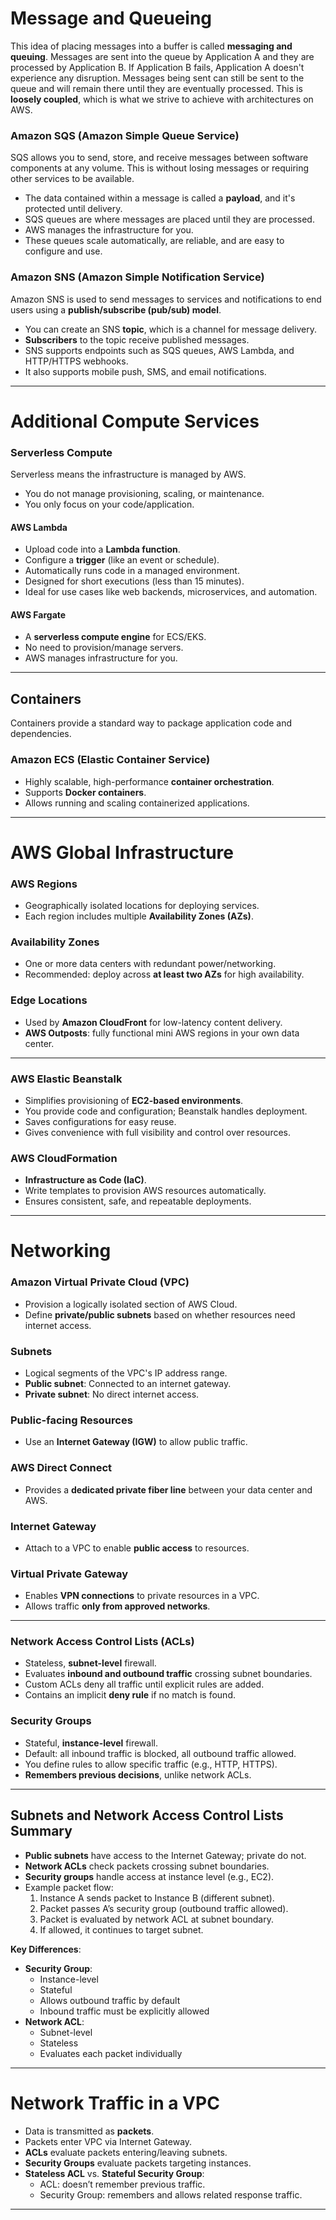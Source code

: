 # Message and Queueing

This idea of placing messages into a buffer is called **messaging and queuing**. Messages are sent into the queue by Application A and they are processed by Application B. If Application B fails, Application A doesn't experience any disruption. Messages being sent can still be sent to the queue and will remain there until they are eventually processed. This is **loosely coupled**, which is what we strive to achieve with architectures on AWS.

### Amazon SQS (Amazon Simple Queue Service)
SQS allows you to send, store, and receive messages between software components at any volume. This is without losing messages or requiring other services to be available.  
- The data contained within a message is called a **payload**, and it's protected until delivery.  
- SQS queues are where messages are placed until they are processed.  
- AWS manages the infrastructure for you.  
- These queues scale automatically, are reliable, and are easy to configure and use.

### Amazon SNS (Amazon Simple Notification Service)
Amazon SNS is used to send messages to services and notifications to end users using a **publish/subscribe (pub/sub) model**.  
- You can create an SNS **topic**, which is a channel for message delivery.  
- **Subscribers** to the topic receive published messages.  
- SNS supports endpoints such as SQS queues, AWS Lambda, and HTTP/HTTPS webhooks.  
- It also supports mobile push, SMS, and email notifications.

---

# Additional Compute Services

### Serverless Compute
Serverless means the infrastructure is managed by AWS.  
- You do not manage provisioning, scaling, or maintenance.  
- You only focus on your code/application.

#### AWS Lambda
- Upload code into a **Lambda function**.  
- Configure a **trigger** (like an event or schedule).  
- Automatically runs code in a managed environment.  
- Designed for short executions (less than 15 minutes).  
- Ideal for use cases like web backends, microservices, and automation.

#### AWS Fargate
- A **serverless compute engine** for ECS/EKS.  
- No need to provision/manage servers.  
- AWS manages infrastructure for you.

---

## Containers

Containers provide a standard way to package application code and dependencies.

### Amazon ECS (Elastic Container Service)
- Highly scalable, high-performance **container orchestration**.  
- Supports **Docker containers**.  
- Allows running and scaling containerized applications.

---

# AWS Global Infrastructure

### AWS Regions
- Geographically isolated locations for deploying services.  
- Each region includes multiple **Availability Zones (AZs)**.

### Availability Zones
- One or more data centers with redundant power/networking.  
- Recommended: deploy across **at least two AZs** for high availability.

### Edge Locations
- Used by **Amazon CloudFront** for low-latency content delivery.  
- **AWS Outposts**: fully functional mini AWS regions in your own data center.

---

### AWS Elastic Beanstalk
- Simplifies provisioning of **EC2-based environments**.  
- You provide code and configuration; Beanstalk handles deployment.  
- Saves configurations for easy reuse.  
- Gives convenience with full visibility and control over resources.

### AWS CloudFormation
- **Infrastructure as Code (IaC)**.  
- Write templates to provision AWS resources automatically.  
- Ensures consistent, safe, and repeatable deployments.

---

# Networking

### Amazon Virtual Private Cloud (VPC)
- Provision a logically isolated section of AWS Cloud.  
- Define **private/public subnets** based on whether resources need internet access.

### Subnets
- Logical segments of the VPC's IP address range.  
- **Public subnet**: Connected to an internet gateway.  
- **Private subnet**: No direct internet access.

### Public-facing Resources
- Use an **Internet Gateway (IGW)** to allow public traffic.

### AWS Direct Connect
- Provides a **dedicated private fiber line** between your data center and AWS.

### Internet Gateway
- Attach to a VPC to enable **public access** to resources.

### Virtual Private Gateway
- Enables **VPN connections** to private resources in a VPC.  
- Allows traffic **only from approved networks**.

---

### Network Access Control Lists (ACLs)
- Stateless, **subnet-level** firewall.  
- Evaluates **inbound and outbound traffic** crossing subnet boundaries.  
- Custom ACLs deny all traffic until explicit rules are added.  
- Contains an implicit **deny rule** if no match is found.

### Security Groups
- Stateful, **instance-level** firewall.  
- Default: all inbound traffic is blocked, all outbound traffic allowed.  
- You define rules to allow specific traffic (e.g., HTTP, HTTPS).  
- **Remembers previous decisions**, unlike network ACLs.

---

## Subnets and Network Access Control Lists Summary

- **Public subnets** have access to the Internet Gateway; private do not.  
- **Network ACLs** check packets crossing subnet boundaries.  
- **Security groups** handle access at instance level (e.g., EC2).  
- Example packet flow:  
  1. Instance A sends packet to Instance B (different subnet).  
  2. Packet passes A’s security group (outbound traffic allowed).  
  3. Packet is evaluated by network ACL at subnet boundary.  
  4. If allowed, it continues to target subnet.

**Key Differences**:
- **Security Group**:  
  - Instance-level  
  - Stateful  
  - Allows outbound traffic by default  
  - Inbound traffic must be explicitly allowed  
- **Network ACL**:  
  - Subnet-level  
  - Stateless  
  - Evaluates each packet individually

---

# Network Traffic in a VPC

- Data is transmitted as **packets**.  
- Packets enter VPC via Internet Gateway.  
- **ACLs** evaluate packets entering/leaving subnets.  
- **Security Groups** evaluate packets targeting instances.  
- **Stateless ACL** vs. **Stateful Security Group**:  
  - ACL: doesn’t remember previous traffic.  
  - Security Group: remembers and allows related response traffic.

---

